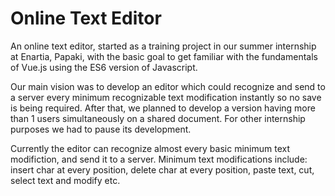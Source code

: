 # Online Text Editor

An online text editor, started as a training project in our summer internship at Enartia, Papaki,
with the basic goal to get familiar with the fundamentals of Vue.js using the ES6 version of Javascript.

Our main vision was to develop an editor which could recognize and send to a server every minimum recognizable
text modification instantly so no save is being required. After that, we planned to develop a version
having more than 1 users simultaneously on a shared document. For other internship purposes we had to pause its development.

Currently the editor can recognize almost every basic minimum text modifiction, and send it to a server.
Minimum text modifications include:
insert char at every position,
delete char at every position,
paste text,
cut,
select text and modify etc.
